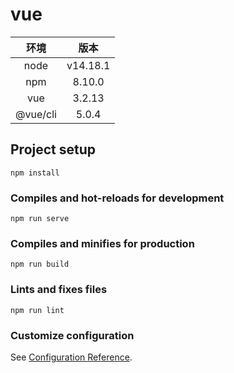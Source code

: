 # vue

|    环境    |    版本    |
|:--------:|:--------:|
|   node   | v14.18.1 |
|   npm    |  8.10.0  |
|   vue    |  3.2.13  |
| @vue/cli |  5.0.4   |

## Project setup
```
npm install
```

### Compiles and hot-reloads for development
```
npm run serve
```

### Compiles and minifies for production
```
npm run build
```

### Lints and fixes files
```
npm run lint
```

### Customize configuration
See [Configuration Reference](https://cli.vuejs.org/config/).
